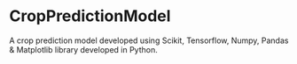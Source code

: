 # CropPredictionModel
A crop prediction model developed using Scikit, Tensorflow, Numpy, Pandas &amp; Matplotlib library developed in Python.

